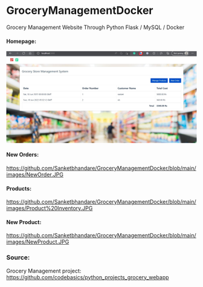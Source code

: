 # GroceryManagementDocker
Grocery Management Website Through Python Flask / MySQL / Docker

#### Homepage:
![This is an image](https://github.com/Sanketbhandare/GroceryManagementDocker/blob/main/images/Homepage.jpg)


#### New Orders:
https://github.com/Sanketbhandare/GroceryManagementDocker/blob/main/images/NewOrder.JPG


#### Products:
https://github.com/Sanketbhandare/GroceryManagementDocker/blob/main/images/Product%20Inventory.JPG

#### New Product:
https://github.com/Sanketbhandare/GroceryManagementDocker/blob/main/images/NewProduct.JPG

### Source:
Grocery Management project: https://github.com/codebasics/python_projects_grocery_webapp
